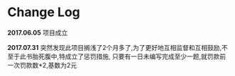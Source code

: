 # Change Log

**2017.06.05** 项目成立

**2017.07.31** 突然发现此项目搁浅了2个月多了,为了更好地互相监督和互相鼓励,不至于此书胎死腹中,特成立了惩罚措施, 只要有一日未编写完成至少一题,就罚款前一次罚款数*2,基数为2元